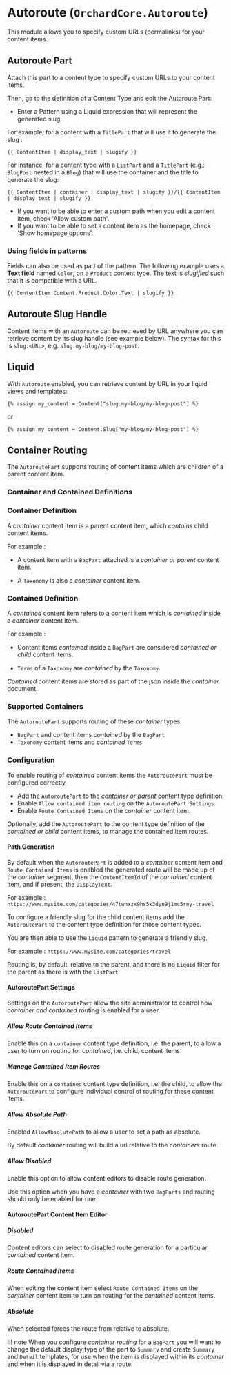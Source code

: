 # Autoroute (`OrchardCore.Autoroute`)

This module allows you to specify custom URLs (permalinks) for your content items.

## Autoroute Part

Attach this part to a content type to specify custom URLs to your content items.

Then, go to the definition of a Content Type and edit the Autoroute Part:

- Enter a Pattern using a Liquid expression that will represent the generated slug.

For example, for a content with a `TitlePart` that will use it to generate the slug :

```liquid
{{ ContentItem | display_text | slugify }}
```

For instance, for a content type with a `ListPart` and a `TitlePart` (e.g.: `BlogPost` nested in a `Blog`) that will use the container and the title to generate the slug:

```liquid
{{ ContentItem | container | display_text | slugify }}/{{ ContentItem | display_text | slugify }}
```

- If you want to be able to enter a custom path when you edit a content item, check 'Allow custom path'.
- If you want to be able to set a content item as the homepage, check 'Show homepage options'.

### Using fields in patterns

Fields can also be used as part of the pattern. The following example uses a __Text field__ named `Color`, on a `Product` content type. The text is _slugified_ such that
it is compatible with a URL.

```liquid
{{ ContentItem.Content.Product.Color.Text | slugify }}
```

## Autoroute Slug Handle

Content items with an `Autoroute` can be retrieved by URL anywhere you can retrieve content by its slug handle (see example below). The syntax for this is `slug:<URL>`, e.g. `slug:my-blog/my-blog-post`.

## Liquid

With `Autoroute` enabled, you can retrieve content by URL in your liquid views and templates:

```liquid
{% assign my_content = Content["slug:my-blog/my-blog-post"] %}
```

or

```liquid
{% assign my_content = Content.Slug["my-blog/my-blog-post"] %}
```

## Container Routing

The `AutoroutePart` supports routing of content items which are children of a parent content item.

### Container and Contained Definitions

### Container Definition

A _container_ content item is a parent content item, which _contains_ child content items.

For example :

- A content item with a `BagPart` attached is a _container or parent_ content item.

- A `Taxonomy` is also a _container_ content item.

### Contained Definition

A _contained_ content item refers to a content item which is _contained_ inside a _container_ content item.

For example :

- Content items _contained_ inside a `BagPart` are considered _contained or child_ content items.

- `Terms` of a `Taxonomy` are _contained_ by the `Taxonomy`.

_Contained_ content items are stored as part of the json inside the _container_ document.

### Supported Containers

The `AutoroutePart` supports routing of these _container_ types.

- `BagPart` and content items _contained_ by the `BagPart`
- `Taxonomy` content items and _contained_ `Terms`

### Configuration

To enable routing of _contained_ content items the `AutoroutePart` must be configured correctly.

- Add the `AutoroutePart` to the _container or parent_ content type definition.
- Enable `Allow contained item routing` on the `AutoroutePart Settings`.
- Enable `Route Contained Items` on the _container_ content item.

Optionally, add the `AutoroutePart` to the content type definition of the _contained or child_ content items, to manage the contained item routes.

#### Path Generation

By default when the `AutoroutePart` is added to a _container_ content item and `Route Contained Items` is enabled the generated route will be made up of the _container_ segment, then the `ContentItemId` of the _contained_ content item, and if present, the `DisplayText`.

For example :
`https://www.mysite.com/categories/47twnxzx9hs5k3dyn9j1mc5rny-travel`

To configure a friendly slug for the child content items add the `AutoroutePart` to the content type definition for those content types.

You are then able to use the `Liquid` pattern to generate a friendly slug.

For example :
`https://www.mysite.com/categories/travel`

Routing is, by default, relative to the parent, and there is no `Liquid` filter for the parent as there is with the `ListPart`

#### AutoroutePart Settings

Settings on the `AutoroutePart` allow the site administrator to control how _container and contained_ routing is enabled for a user.

##### Allow Route Contained Items

Enable this on a `container` content type definition, i.e. the parent, to allow a user to turn on routing for _contained_, i.e. child, content items.

##### Manage Contained Item Routes

Enable this on a `contained` content type definition, i.e. the child, to allow the `AutoroutePart` to configure individual control of routing for these content items.

##### Allow Absolute Path

Enabled `AllowAbsolutePath` to allow a user to set a path as absolute.

By default _container_ routing will build a url relative to the _containers_ route.

##### Allow Disabled

Enable this option to allow content editors to disable route generation.

Use this option when you have a _container_ with two `BagParts` and routing should only be enabled for one.

#### AutoroutePart Content Item Editor

##### Disabled

Content editors can select to disabled route generation for a particular _contained_ content item.

##### Route Contained Items

When editing the content item select `Route Contained Items` on the _container_ content item to turn on routing for the _contained_ content items.

##### Absolute

When selected forces the route from relative to absolute.

!!! note
    When you configure _container routing_ for a `BagPart` you will want to change the default display type of the part to `Summary` and create `Summary` and `Detail` templates, for use when the item is displayed within its _container_ and when it is displayed in detail via a route.



